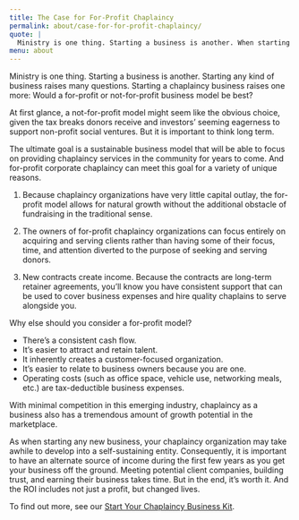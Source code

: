 ```yaml
---
title: The Case for For-Profit Chaplaincy
permalink: about/case-for-for-profit-chaplaincy/
quote: |
  Ministry is one thing. Starting a business is another. When starting a business, there are many questions to consider. When starting a chaplaincy business, there is one more. Would a for-profit or not-for-profit business model be best?
menu: about
---
```

Ministry is one thing. Starting a business is another. Starting any kind of business raises many questions. Starting a chaplaincy business raises one more: Would a for-profit or not-for-profit business model be best?

At first glance, a not-for-profit model might seem like the obvious choice, given the tax breaks donors receive and investors&#8217; seeming eagerness to support non-profit social ventures. But it is important to think long term.

The ultimate goal is a sustainable business model that will be able to focus on providing chaplaincy services in the community for years to come. And for-profit corporate chaplaincy can meet this goal for a variety of unique reasons.
 
1. Because chaplaincy organizations have very little capital outlay, the for-profit model allows for natural growth without the additional obstacle of fundraising in the traditional sense.

2. The owners of for-profit chaplaincy organizations can focus entirely on acquiring and serving clients rather than having some of their focus, time, and attention diverted to the purpose of seeking and serving donors.

3. New contracts create income. Because the contracts are long-term retainer agreements, you&#8217;ll know you have consistent support that can be used to cover business expenses and hire quality chaplains to serve alongside you.

Why else should you consider a for-profit model?

*   There&#8217;s a consistent cash flow.
*   It&#8217;s easier to attract and retain talent.
*   It inherently creates a customer-focused organization.
*   It&#8217;s easier to relate to business owners because you are one.
*   Operating costs (such as office space, vehicle use, networking meals, etc.) are tax-deductible business expenses.

With minimal competition in this emerging industry, chaplaincy as a business also has a tremendous amount of growth potential in the marketplace.


As when starting any new business, your chaplaincy organization may take awhile to develop into a self-sustaining entity. Consequently, it is important to have an alternate source of income during the first few years as you get your business off the ground. Meeting potential client companies, building trust, and earning their business takes time. But in the end, it&#8217;s worth it. And the ROI includes not just a profit, but changed lives. 

To find out more, see our [Start Your Chaplaincy Business Kit](www.corpchaps.com/get-started/start-your-corporate-chaplaincy-business/).